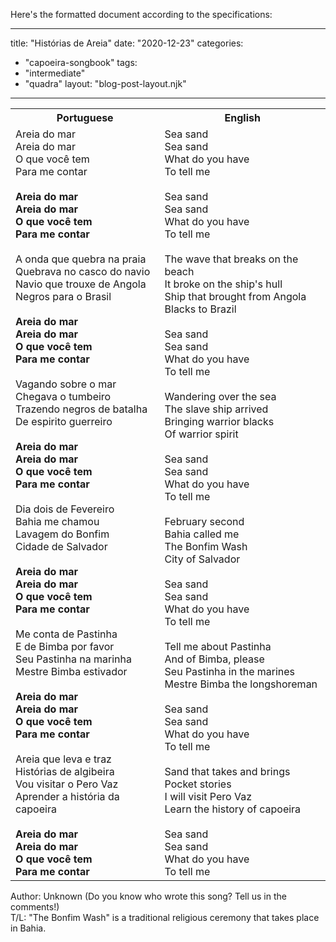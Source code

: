 Here's the formatted document according to the specifications:

---
title: "Histórias de Areia"
date: "2020-12-23"
categories: 
  - "capoeira-songbook"
tags: 
  - "intermediate"
  - "quadra"
layout: "blog-post-layout.njk"
---

<table class="capoeira-table">
    <tr class="header-row">
        <th>Portuguese</th>
        <th>English</th>
    </tr>
    <tr>
        <td>Areia do mar<br>
Areia do mar<br>
O que você tem<br>
Para me contar<br>
<br>
<strong>Areia do mar<br>
Areia do mar<br>
O que você tem<br>
Para me contar</strong><br>
<br>
A onda que quebra na praia<br>
Quebrava no casco do navio<br>
Navio que trouxe de Angola<br>
Negros para o Brasil<br>
<br>
<strong>Areia do mar<br>
Areia do mar<br>
O que você tem<br>
Para me contar</strong><br>
<br>
Vagando sobre o mar<br>
Chegava o tumbeiro<br>
Trazendo negros de batalha<br>
De espirito guerreiro<br>
<br>
<strong>Areia do mar<br>
Areia do mar<br>
O que você tem<br>
Para me contar</strong><br>
<br>
Dia dois de Fevereiro<br>
Bahia me chamou<br>
Lavagem do Bonfim<br>
Cidade de Salvador<br>
<br>
<strong>Areia do mar<br>
Areia do mar<br>
O que você tem<br>
Para me contar</strong><br>
<br>
Me conta de Pastinha<br>
E de Bimba por favor<br>
Seu Pastinha na marinha<br>
Mestre Bimba estivador<br>
<br>
<strong>Areia do mar<br>
Areia do mar<br>
O que você tem<br>
Para me contar</strong><br>
<br>
Areia que leva e traz<br>
Histórias de algibeira<br>
Vou visitar o Pero Vaz<br>
Aprender a história da capoeira<br>
<br>
<strong>Areia do mar<br>
Areia do mar<br>
O que você tem<br>
Para me contar</strong></td>
        <td>Sea sand<br>
Sea sand<br>
What do you have<br>
To tell me<br>
<br>
Sea sand<br>
Sea sand<br>
What do you have<br>
To tell me<br>
<br>
The wave that breaks on the beach<br>
It broke on the ship's hull<br>
Ship that brought from Angola<br>
Blacks to Brazil<br>
<br>
Sea sand<br>
Sea sand<br>
What do you have<br>
To tell me<br>
<br>
Wandering over the sea<br>
The slave ship arrived<br>
Bringing warrior blacks<br>
Of warrior spirit<br>
<br>
Sea sand<br>
Sea sand<br>
What do you have<br>
To tell me<br>
<br>
February second<br>
Bahia called me<br>
The Bonfim Wash<br>
City of Salvador<br>
<br>
Sea sand<br>
Sea sand<br>
What do you have<br>
To tell me<br>
<br>
Tell me about Pastinha<br>
And of Bimba, please<br>
Seu Pastinha in the marines<br>
Mestre Bimba the longshoreman<br>
<br>
Sea sand<br>
Sea sand<br>
What do you have<br>
To tell me<br>
<br>
Sand that takes and brings<br>
Pocket stories<br>
I will visit Pero Vaz<br>
Learn the history of capoeira<br>
<br>
Sea sand<br>
Sea sand<br>
What do you have<br>
To tell me</td>
    </tr>
</table>

<figcaption>

Author: Unknown (Do you know who wrote this song? Tell us in the comments!)  
T/L: "The Bonfim Wash" is a traditional religious ceremony that takes place in Bahia.

</figcaption>